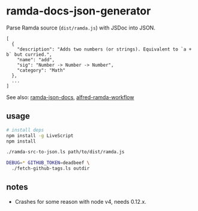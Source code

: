 # ramda-docs-json-generator

Parse Ramda source (`dist/ramda.js`) with JSDoc into JSON.

```
[
  {
    "description": "Adds two numbers (or strings). Equivalent to `a + b` but curried.",
    "name": "add",
    "sig": "Number -> Number -> Number",
    "category": "Math"
  },
  ...
]
```

See also: [ramda-json-docs](https://github.com/raine/ramda-json-docs), [alfred-ramda-workflow](https://github.com/raine/alfred-ramda-workflow)

## usage

```sh
# install deps
npm install -g LiveScript
npm install
```

```sh
./ramda-src-to-json.ls path/to/dist/ramda.js
```

```sh
DEBUG=* GITHUB_TOKEN=deadbeef \
  ./fetch-github-tags.ls outdir
```

## notes

- Crashes for some reason with node v4, needs 0.12.x.
